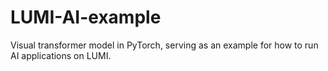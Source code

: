 # LUMI-AI-example
Visual transformer model in PyTorch, serving as an example for how to run AI applications on LUMI. 
